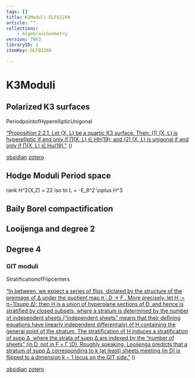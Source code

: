 ```yaml
---
tags: []
title: K3Moduli-DLFQJ2XA
article: ""
collections:
    - AlgebraicGeometry
version: 7663
libraryID: 1
itemKey: DLFQJ2XA

---
```

# K3Moduli

## Polarized K3 surfaces

PeriodpointofHyperellipticUnigonal

<span class="highlight" data-annotation="%7B%22attachmentURI%22%3A%22http%3A%2F%2Fzotero.org%2Fusers%2F9666949%2Fitems%2F5YBCXCC9%22%2C%22annotationKey%22%3A%22Y8NZ7WBP%22%2C%22color%22%3A%22%23a28ae5%22%2C%22pageLabel%22%3A%221679%22%2C%22position%22%3A%7B%22pageIndex%22%3A25%2C%22rects%22%3A%5B%5B77.102%2C165.098%2C379.432%2C175.276%5D%2C%5B81.095%2C145.076%2C383.214%2C155.85%5D%2C%5B81.095%2C129.775%2C343.513%2C140.409%5D%5D%7D%2C%22citationItem%22%3A%7B%22uris%22%3A%5B%22http%3A%2F%2Fzotero.org%2Fusers%2F9666949%2Fitems%2FKL3N454Z%22%5D%2C%22locator%22%3A%221679%22%7D%7D" ztype="zhighlight"><a href="zotero://open-pdf/library/items/5YBCXCC9?page=26&#x26;annotation=Y8NZ7WBP">“Proposition 2.2.1. Let (X, L) be a quartic K3 surface. Then: (1) (X, L) is hyperelliptic if and only if Π(X, L) ∈ Hh(19); and (2) (X, L) is unigonal if and only if Π(X, L) ∈ Hu(19).”</a></span> <span class="citation" data-citation="%7B%22citationItems%22%3A%5B%7B%22uris%22%3A%5B%22http%3A%2F%2Fzotero.org%2Fusers%2F9666949%2Fitems%2FKL3N454Z%22%5D%2C%22locator%22%3A%221679%22%7D%5D%2C%22properties%22%3A%7B%7D%7D" ztype="zcitation">(<text></text>)</span>

[obsidian](/wiki/zotero/PeriodpointofHyperellipticUnigonal-Article-SS4PXY2K) <a href="zotero://note/u/SS4PXY2K/" rel="noopener noreferrer nofollow" zhref="zotero://note/u/SS4PXY2K/" ztype="znotelink" class="internal-link">zotero</a>

## Hodge Moduli Period space

rank H^2(X,Z) = 22 iso to L = -E\_8^2 \oplus H^3

## Baily Borel compactification

## Looijenga and degree 2

## Degree 4

### GIT moduli

StratificationofFlipcenters

<span class="highlight" data-annotation="%7B%22attachmentURI%22%3A%22http%3A%2F%2Fzotero.org%2Fusers%2F9666949%2Fitems%2FZUCHXNMP%22%2C%22annotationKey%22%3A%2237XEE6FP%22%2C%22color%22%3A%22%23a28ae5%22%2C%22pageLabel%22%3A%22226%22%2C%22position%22%3A%7B%22pageIndex%22%3A9%2C%22rects%22%3A%5B%5B65.761%2C329.788%2C385.766%2C338.545%5D%2C%5B53.88%2C317.459%2C385.57%2C329.229%5D%2C%5B53.881%2C305.459%2C385.515%2C315.422%5D%2C%5B53.882%2C293.788%2C385.592%2C302.545%5D%2C%5B53.882%2C281.788%2C385.968%2C290.545%5D%2C%5B53.882%2C269.46%2C385.548%2C279.422%5D%2C%5B53.882%2C257.46%2C385.637%2C267.422%5D%2C%5B53.882%2C245.46%2C385.801%2C255.422%5D%2C%5B53.882%2C233.46%2C385.522%2C243.422%5D%2C%5B53.882%2C221.46%2C272.249%2C231.422%5D%5D%7D%2C%22citationItem%22%3A%7B%22uris%22%3A%5B%22http%3A%2F%2Fzotero.org%2Fusers%2F9666949%2Fitems%2F7XJ6STPQ%22%5D%2C%22locator%22%3A%22226%22%7D%7D" ztype="zhighlight"><a href="zotero://open-pdf/library/items/ZUCHXNMP?page=10&#x26;annotation=37XEE6FP">“In between, we expect a series of ﬂips, dictated by the structure of the preimage of Δ under the quotient map π : D → F . More precisely, let H := π−1(supp Δ); then H is a union of hyperplane sections of D, and hence is stratiﬁed by closed subsets, where a stratum is determined by the number of independent sheets (“independent sheets” means that their deﬁning equations have linearly independent differentials) of H containing the general point of the stratum. The stratiﬁcation of H induces a stratiﬁcation of supp Δ, where the strata of supp Δ are indexed by the “number of sheets” (in D, not in F = Γ \D). Roughly speaking, Looijenga predicts that a stratum of supp Δ corresponding to k (at least) sheets meeting (in D) is ﬂipped to a dimension k − 1 locus on the GIT side.”</a></span> <span class="citation" data-citation="%7B%22citationItems%22%3A%5B%7B%22uris%22%3A%5B%22http%3A%2F%2Fzotero.org%2Fusers%2F9666949%2Fitems%2F7XJ6STPQ%22%5D%2C%22locator%22%3A%22226%22%7D%5D%2C%22properties%22%3A%7B%7D%7D" ztype="zcitation">(<text></text>)</span>

[obsidian](/wiki/zotero/StratificationofFlipcenters-Article-RWRLHEEQ) <a href="./StratificationofFlipcenters-Article-RWRLHEEQ.md" rel="noopener noreferrer nofollow" zhref="zotero://note/u/RWRLHEEQ/" ztype="znotelink" class="internal-link">zotero</a>

	